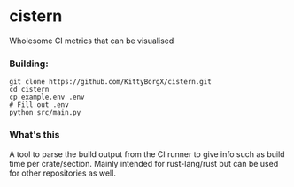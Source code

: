 # cistern

Wholesome CI metrics that can be visualised

### Building:

```
git clone https://github.com/KittyBorgX/cistern.git
cd cistern
cp example.env .env
# Fill out .env
python src/main.py
```

### What's this

A tool to parse the build output from the CI runner to give info such as build time per crate/section. Mainly intended for rust-lang/rust but can be used for other repositories as well.
